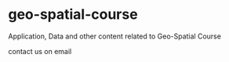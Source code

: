 # geo-spatial-course
Application, Data and other content related to Geo-Spatial Course


contact us on email
